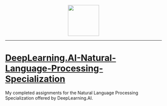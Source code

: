 <p align="center">

  <img height="100" src="https://wordpress.deeplearning.ai/wp-content/uploads/2021/02/LogoFiles_DeepLearning_PrimaryLogo.png">  

</p>
<hr>  

# [DeepLearning.AI-Natural-Language-Processing-Specialization](https://www.coursera.org/specializations/natural-language-processing)
 My completed assignments for the Natural Language Processing Specialization offered by DeepLearning.AI.